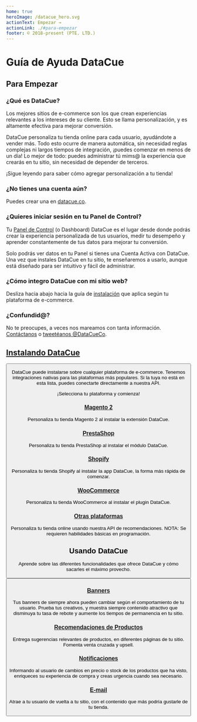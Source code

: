 ```yaml
---
home: true
heroImage: /datacue_hero.svg
actionText: Empezar →
actionLink: ./#para-empezar
footer: © 2018-present (PTE. LTD.)
---
```


# Guía de Ayuda DataCue

## Para Empezar

### ¿Qué es DataCue?

Los mejores sitios de e-commerce son los que crean experiencias relevantes a los intereses de su cliente. Esto se llama personalización, y es altamente efectiva para mejorar conversión. 

DataCue personaliza tu tienda online para cada usuario, ayudándote a vender más. Todo esto ocurre de manera automática, sin necesidad reglas complejas ni largos tiempos de integración, ¡puedes comenzar en menos de un día! Lo mejor de todo: puedes administrar tú mims@ la experiencia que crearás en tu sitio, sin necesidad de depender de terceros.

¡Sigue leyendo para saber cómo agregar personalización a tu tienda! 

### ¿No tienes una cuenta aún?

Puedes crear una en [datacue.co](https://app.datacue.co/es/sign-up).

### ¿Quieres iniciar sesión en tu Panel de Control?

Tu [Panel de Control](https://app.datacue.co/) (o Dashboard) DataCue es el lugar desde donde podrás crear la experiencia personalizada de tus usuarios, medir tu desempeño y aprender constantemente de tus datos para mejorar tu conversión.

Solo podrás ver datos en tu Panel si tienes una Cuenta Activa con DataCue. Una vez que instales DataCue en tu sitio, te enseñaremos a usarlo, aunque está diseñado para ser intuitivo y fácil de administrar. 

### ¿Cómo integro DataCue con mi sitio web?

Desliza hacia abajo hacia la guía de [instalación](#installing-datacue) que aplica según tu plataforma de e-commerce. 

### ¿Confundid@?

No te preocupes, a veces nos mareamos con tanta información. [Contáctanos](https://datacue.co/contact) o [tweetéanos @DataCueCo](https://twitter.com/datacueco).

## [Instalando DataCue](/es/install)

<Button text="Guía de Instalación" link="/es/install" />

DataCue puede instalarse sobre cualquier plataforma de e-commerce. Tenemos integraciones nativas para las plataformas más populares. Si la tuya no está en esta lista, puedes conectarte directamente a nuestra API. 

¡Selecciona tu plataforma y comienza!

### [Magento 2](/es/install/magento)

Personaliza tu tienda Magento 2 al instalar la extensión DataCue.

### [PrestaShop](/es/install/prestashop/)

Personaliza tu tienda PrestaShop al instalar el módulo DataCue.

### [Shopify](/es/install/shopify/)

Personaliza tu tienda Shopify al instalar la app DataCue, la forma más rápida de comenzar.

### [WooCommerce](/es/install/woocommerce/)

Personaliza tu tienda WooCommerce al instalar el plugin DataCue.

### [Otras plataformas](/custom/)

Personaliza tu tienda online usando nuestra API de recomendaciones. NOTA: Se requieren habilidades básicas en programación.


## Usando DataCue

Aprende sobre las diferentes funcionalidades que ofrece DataCue y cómo sacarles el máximo provecho. 

<Button text="Guía de Usuario" link="/es/guide" />

### [Banners](/es/guide/banners)

Tus banners de siempre ahora pueden cambiar según el comportamiento de tu usuario. Prueba tus creativos, y muestra siempre contenido atractivo que disminuya tu tasa de rebote y aumente los tiempos de permanencia en tu sitio.

### [Recomendaciones de Productos](/es/guide/products)

Entrega sugerencias relevantes de productos, en diferentes páginas de tu sitio. Fomenta venta cruzada y upsell.

### [Notificaciones](/es/guide/notifications/)

Informando al usuario de cambios en precio o stock de los productos que ha visto, enriqueces su experiencia de compra y creas urgencia cuando sea necesario.

### [E-mail](/es/guide/email)

Atrae a tu usuario de vuelta a tu sitio, con el contenido que más podría gustarle de tu tienda. 